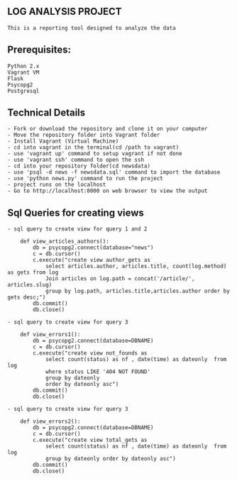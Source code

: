 ## LOG ANALYSIS PROJECT

    This is a reporting tool designed to analyze the data

## Prerequisites:

    Python 2.x
    Vagrant VM
    Flask
    Psycopg2
    Postgresql

## Technical Details

    - Fork or download the repository and clone it on your computer
    - Move the repository folder into Vagrant folder
    - Install Vagrant (Virtual Machine)
    - cd into vagrant in the terminal(cd /path to vagrant)
    - use 'vagrant up' command to setup vagrant if not done
    - use 'vagrant ssh' command to open the ssh
    - cd into your repository folder(cd newsdata)
    - use 'psql -d news -f newsdata.sql' command to import the database
    - use 'python news.py' command to run the project
    - project runs on the localhost
    - Go to http://localhost:8000 on web browser to view the output

## Sql Queries for creating views

    - sql query to create view for query 1 and 2

        def view_articles_authors():
            db = psycopg2.connect(database="news")
            c = db.cursor()
            c.execute("create view author_gets as
                select articles.author, articles.title, count(log.method) as gets from log
                Join articles on log.path = concat('/article/', articles.slug)
                group by log.path, articles.title,articles.author order by gets desc;")
            db.commit()
            db.close()

    - sql query to create view for query 3

        def view_errors1():
            db = psycopg2.connect(database=DBNAME)
            c = db.cursor()
            c.execute("create view not_founds as
                select count(status) as nf , date(time) as dateonly  from log
                where status LIKE '404 NOT FOUND'
                group by dateonly
                order by dateonly asc")
            db.commit()
            db.close()

    - sql query to create view for query 3

        def view_errors2():
            db = psycopg2.connect(database=DBNAME)
            c = db.cursor()
            c.execute("create view total_gets as
                select count(status) as nf , date(time) as dateonly  from log  
                group by dateonly order by dateonly asc")
            db.commit()
            db.close()
